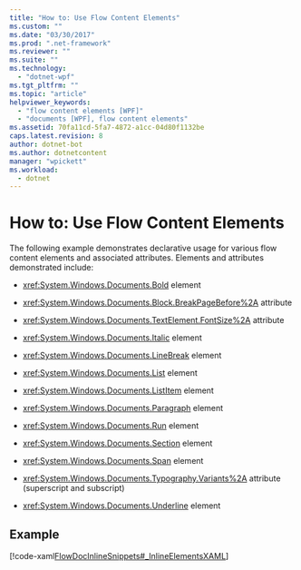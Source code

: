 ```yaml
---
title: "How to: Use Flow Content Elements"
ms.custom: ""
ms.date: "03/30/2017"
ms.prod: ".net-framework"
ms.reviewer: ""
ms.suite: ""
ms.technology: 
  - "dotnet-wpf"
ms.tgt_pltfrm: ""
ms.topic: "article"
helpviewer_keywords: 
  - "flow content elements [WPF]"
  - "documents [WPF], flow content elements"
ms.assetid: 70fa11cd-5fa7-4872-a1cc-04d80f1132be
caps.latest.revision: 8
author: dotnet-bot
ms.author: dotnetcontent
manager: "wpickett"
ms.workload: 
  - dotnet
---
```

# How to: Use Flow Content Elements
The following example demonstrates declarative usage for various flow content elements and associated attributes.  Elements and attributes demonstrated include:  
  
-   <xref:System.Windows.Documents.Bold> element  
  
-   <xref:System.Windows.Documents.Block.BreakPageBefore%2A> attribute  
  
-   <xref:System.Windows.Documents.TextElement.FontSize%2A> attribute  
  
-   <xref:System.Windows.Documents.Italic> element  
  
-   <xref:System.Windows.Documents.LineBreak> element  
  
-   <xref:System.Windows.Documents.List> element  
  
-   <xref:System.Windows.Documents.ListItem> element  
  
-   <xref:System.Windows.Documents.Paragraph> element  
  
-   <xref:System.Windows.Documents.Run> element  
  
-   <xref:System.Windows.Documents.Section> element  
  
-   <xref:System.Windows.Documents.Span> element  
  
-   <xref:System.Windows.Documents.Typography.Variants%2A> attribute (superscript and subscript)  
  
-   <xref:System.Windows.Documents.Underline> element  
  
## Example  
 [!code-xaml[FlowDocInlineSnippets#_InlineElementsXAML](../../../../samples/snippets/csharp/VS_Snippets_Wpf/FlowDocInlineSnippets/CS/document.xaml#_inlineelementsxaml)]
